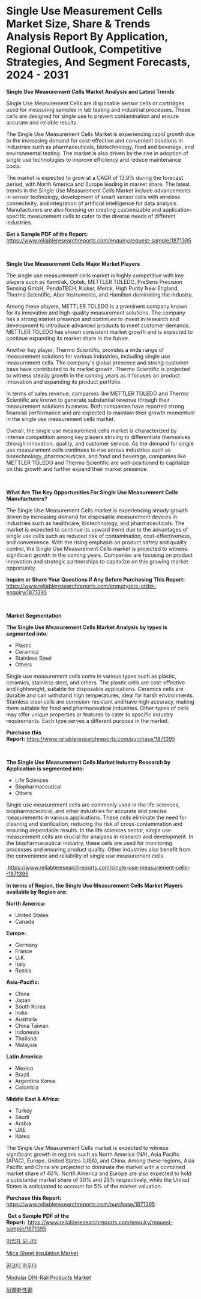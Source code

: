 <p><h1>Single Use Measurement Cells Market Size, Share & Trends Analysis Report By Application, Regional Outlook, Competitive Strategies, And Segment Forecasts, 2024 - 2031</h1></p><p><strong>Single Use Measurement Cells Market Analysis and Latest Trends</strong></p>
<p><p>Single Use Measurement Cells are disposable sensor cells or cartridges used for measuring samples in lab testing and industrial processes. These cells are designed for single use to prevent contamination and ensure accurate and reliable results.</p><p>The Single Use Measurement Cells Market is experiencing rapid growth due to the increasing demand for cost-effective and convenient solutions in industries such as pharmaceuticals, biotechnology, food and beverage, and environmental testing. The market is also driven by the rise in adoption of single use technologies to improve efficiency and reduce maintenance costs.</p><p>The market is expected to grow at a CAGR of 13.9% during the forecast period, with North America and Europe leading in market share. The latest trends in the Single Use Measurement Cells Market include advancements in sensor technology, development of smart sensor cells with wireless connectivity, and integration of artificial intelligence for data analysis. Manufacturers are also focusing on creating customizable and application-specific measurement cells to cater to the diverse needs of different industries.</p></p>
<p><strong>Get a Sample PDF of the Report:&nbsp;</strong> <a href="https://www.reliableresearchreports.com/enquiry/request-sample/1871395">https://www.reliableresearchreports.com/enquiry/request-sample/1871395</a></p>
<p>&nbsp;</p>
<p><strong>Single Use Measurement Cells Major Market Players</strong></p>
<p><p>The single use measurement cells market is highly competitive with key players such as Kemtrak, Optek, METTLER TOLEDO, PreSens Precision Sensing GmbH, PendoTECH, Kisker, Merck, High Purity New England, Thermo Scientific, Aber Instruments, and Hamilton dominating the industry.</p><p>Among these players, METTLER TOLEDO is a prominent company known for its innovative and high-quality measurement solutions. The company has a strong market presence and continues to invest in research and development to introduce advanced products to meet customer demands. METTLER TOLEDO has shown consistent market growth and is expected to continue expanding its market share in the future.</p><p>Another key player, Thermo Scientific, provides a wide range of measurement solutions for various industries, including single use measurement cells. The company's global presence and strong customer base have contributed to its market growth. Thermo Scientific is projected to witness steady growth in the coming years as it focuses on product innovation and expanding its product portfolio.</p><p>In terms of sales revenue, companies like METTLER TOLEDO and Thermo Scientific are known to generate substantial revenue through their measurement solutions business. Both companies have reported strong financial performance and are expected to maintain their growth momentum in the single use measurement cells market.</p><p>Overall, the single use measurement cells market is characterized by intense competition among key players striving to differentiate themselves through innovation, quality, and customer service. As the demand for single use measurement cells continues to rise across industries such as biotechnology, pharmaceuticals, and food and beverage, companies like METTLER TOLEDO and Thermo Scientific are well-positioned to capitalize on this growth and further expand their market presence.</p></p>
<p>&nbsp;</p>
<p><strong>What Are The Key Opportunities For Single Use Measurement Cells Manufacturers?</strong></p>
<p><p>The Single Use Measurement Cells market is experiencing steady growth driven by increasing demand for disposable measurement devices in industries such as healthcare, biotechnology, and pharmaceuticals. The market is expected to continue its upward trend due to the advantages of single use cells such as reduced risk of contamination, cost-effectiveness, and convenience. With the rising emphasis on product safety and quality control, the Single Use Measurement Cells market is projected to witness significant growth in the coming years. Companies are focusing on product innovation and strategic partnerships to capitalize on this growing market opportunity.</p></p>
<p><strong>Inquire or Share Your Questions If Any Before Purchasing This Report:</strong> <a href="https://www.reliableresearchreports.com/enquiry/pre-order-enquiry/1871395">https://www.reliableresearchreports.com/enquiry/pre-order-enquiry/1871395</a></p>
<p>&nbsp;</p>
<p><strong>Market Segmentation</strong></p>
<p><strong>The Single Use Measurement Cells Market Analysis by types is segmented into:</strong></p>
<p><ul><li>Plastic</li><li>Ceramics</li><li>Stainless Steel</li><li>Others</li></ul></p>
<p><p>Single use measurement cells come in various types such as plastic, ceramics, stainless steel, and others. The plastic cells are cost-effective and lightweight, suitable for disposable applications. Ceramics cells are durable and can withstand high temperatures, ideal for harsh environments. Stainless steel cells are corrosion-resistant and have high accuracy, making them suitable for food and pharmaceutical industries. Other types of cells may offer unique properties or features to cater to specific industry requirements. Each type serves a different purpose in the market.</p></p>
<p><strong>Purchase this Report:&nbsp;</strong><a href="https://www.reliableresearchreports.com/purchase/1871395">https://www.reliableresearchreports.com/purchase/1871395</a></p>
<p>&nbsp;</p>
<p><strong>The Single Use Measurement Cells Market Industry Research by Application is segmented into:</strong></p>
<p><ul><li>Life Sciences</li><li>Biopharmaceutical</li><li>Others</li></ul></p>
<p><p>Single use measurement cells are commonly used in the life sciences, biopharmaceutical, and other industries for accurate and precise measurements in various applications. These cells eliminate the need for cleaning and sterilization, reducing the risk of cross-contamination and ensuring dependable results. In the life sciences sector, single use measurement cells are crucial for analyses in research and development. In the biopharmaceutical industry, these cells are used for monitoring processes and ensuring product quality. Other industries also benefit from the convenience and reliability of single use measurement cells.</p></p>
<p><a href="https://www.reliableresearchreports.com/single-use-measurement-cells-r1871395">&nbsp;https://www.reliableresearchreports.com/single-use-measurement-cells-r1871395</a></p>
<p><strong>In terms of Region, the Single Use Measurement Cells Market Players available by Region are:</strong></p>
<p>
    <p> <strong> North America: </strong>
        <ul>
            <li>United States</li>
            <li>Canada</li>
        </ul>
        </p> 
    <p> <strong> Europe: </strong>
        <ul>
            <li>Germany</li>
            <li>France</li>
            <li>U.K.</li>
            <li>Italy</li>
            <li>Russia</li>
        </ul>
        </p> 
    <p> <strong> Asia-Pacific: </strong>
        <ul>
            <li>China</li>
            <li>Japan</li>
            <li>South Korea</li>
            <li>India</li>
            <li>Australia</li>
            <li>China Taiwan</li>
            <li>Indonesia</li>
            <li>Thailand</li>
            <li>Malaysia</li>
        </ul>
        </p> 
    <p> <strong> Latin America: </strong>
        <ul>
            <li>Mexico</li>
            <li>Brazil</li>
            <li>Argentina Korea</li>
            <li>Colombia</li>
        </ul>
        </p> 
    <p> <strong> Middle East & Africa: </strong>
        <ul>
            <li>Turkey</li>
            <li>Saudi</li>
            <li>Arabia</li>
            <li>UAE</li>
            <li>Korea</li>
        </ul>
    </p>
    </p>
<p><p>The Single Use Measurement Cells market is expected to witness significant growth in regions such as North America (NA), Asia Pacific (APAC), Europe, United States (USA), and China. Among these regions, Asia Pacific and China are projected to dominate the market with a combined market share of 40%. North America and Europe are also expected to hold a substantial market share of 30% and 25% respectively, while the United States is anticipated to account for 5% of the market valuation.</p></p>
<p><strong>Purchase this Report: </strong><a href="https://www.reliableresearchreports.com/purchase/1871395">https://www.reliableresearchreports.com/purchase/1871395</a></p>
<p>&nbsp;<strong>Get a Sample PDF of the Report:&nbsp;&nbsp;</strong><a href="https://www.reliableresearchreports.com/enquiry/request-sample/1871395">https://www.reliableresearchreports.com/enquiry/request-sample/1871395</a></p>
<p><strong></strong></p>
<p><p><a href="https://github.com/CliftonFisher9067/Market-Research-Report-List-1/blob/main/543072040063.md">미립자 모니터</a></p><p><a href="https://issuu.com/reportprime-2/docs/mica-sheet-insulation-market-size-2030.pptx">Mica Sheet Insulation Market</a></p><p><a href="https://github.com/vskv4779xr1/Market-Research-Report-List-1/blob/main/754496440062.md">밀크티 파우더</a></p><p><a href="https://github.com/juancolorado15/Market-Research-Report-List-2/blob/main/modular-din-rail-products-market.md">Modular DIN-Rail Products Market</a></p><p><a href="https://github.com/mcbeesbxa270/Market-Research-Report-List-1/blob/main/535713243570.md">耐摩耗性鋼</a></p></p>